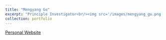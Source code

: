 ```yaml
---
title: "Mengyang Gu"
excerpt: "Principle Investigator<br/><img src='/images/mengyang_gu.png'>"
collection: portfolio
---
```


[Personal Website](https://sites.google.com/site/michaelmengyanggu)
